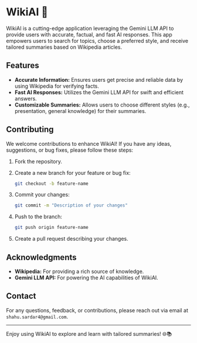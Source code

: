# WikiAI 🤖

WikiAI is a cutting-edge application leveraging the Gemini LLM API to provide users with accurate, factual, and fast AI responses. This app empowers users to search for topics, choose a preferred style, and receive tailored summaries based on Wikipedia articles.

## Features

- **Accurate Information:** Ensures users get precise and reliable data by using Wikipedia for verifying facts. 
- **Fast AI Responses:** Utilizes the Gemini LLM API for swift and efficient answers.
- **Customizable Summaries:** Allows users to choose different styles (e.g., presentation, general knowledge) for their summaries.


## Contributing

We welcome contributions to enhance WikiAI! If you have any ideas, suggestions, or bug fixes, please follow these steps:

1. Fork the repository.
2. Create a new branch for your feature or bug fix:

    ```bash
    git checkout -b feature-name
    ```

3. Commit your changes:

    ```bash
    git commit -m "Description of your changes"
    ```

4. Push to the branch:

    ```bash
    git push origin feature-name
    ```

5. Create a pull request describing your changes.

## Acknowledgments

- **Wikipedia:** For providing a rich source of knowledge.
- **Gemini LLM API:** For powering the AI capabilities of WikiAI.

## Contact

For any questions, feedback, or contributions, please reach out via email at `shahu.sardar4@gmail.com`.

---

Enjoy using WikiAI to explore and learn with tailored summaries! 🌐📚
